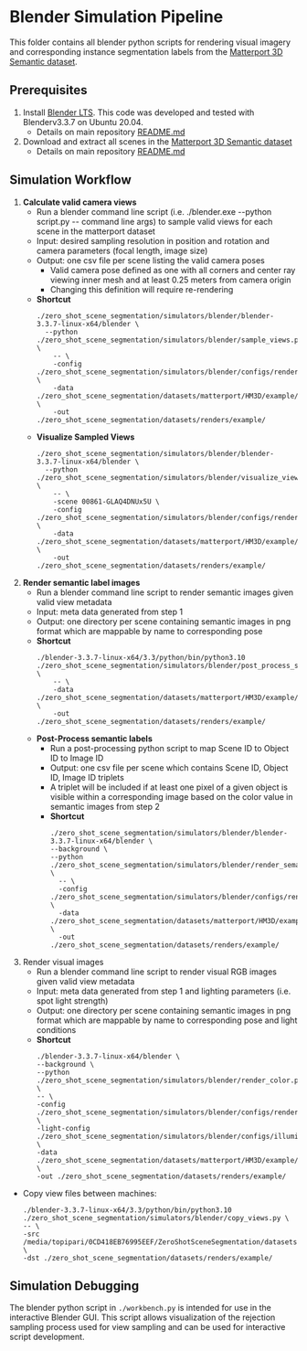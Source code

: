 # Blender Simulation Pipeline


This folder contains all blender python scripts for rendering visual imagery and corresponding instance segmentation labels from the [Matterport 3D Semantic dataset](https://aihabitat.org/datasets/hm3d-semantics/).

## Prerequisites

1. Install [Blender LTS](https://www.blender.org/download/releases/3-3/). This code was developed and tested with Blenderv3.3.7 on Ubuntu 20.04.
    - Details on main repository [README.md](https://github.com/opipari/ZeroShotSceneSegmentation/blob/main/README.md#blender)
2. Download and extract all scenes in the [Matterport 3D Semantic dataset](https://aihabitat.org/datasets/hm3d-semantics/)
    - Details on main repository [README.md](https://github.com/opipari/ZeroShotSceneSegmentation/tree/main#habitat-matterport-3d-semantic-dataset)


## Simulation Workflow

1. **Calculate valid camera views**
    - Run a blender command line script (i.e. ./blender.exe --python script.py -- command line args) to sample valid views for each scene in the matterport dataset
    - Input: desired sampling resolution in position and rotation and camera parameters (focal length, image size)
    - Output: one csv file per scene listing the valid camera poses
        - Valid camera pose defined as one with all corners and center ray viewing inner mesh and at least 0.25 meters from camera origin
        - Changing this definition will require re-rendering
    - **Shortcut**
        ```
        ./zero_shot_scene_segmentation/simulators/blender/blender-3.3.7-linux-x64/blender \
          --python ./zero_shot_scene_segmentation/simulators/blender/sample_views.py \
            -- \
            -config ./zero_shot_scene_segmentation/simulators/blender/configs/render_config.ini \
            -data ./zero_shot_scene_segmentation/datasets/matterport/HM3D/example/ \
            -out ./zero_shot_scene_segmentation/datasets/renders/example/
      ```
    - **Visualize Sampled Views**
      ```
      ./zero_shot_scene_segmentation/simulators/blender/blender-3.3.7-linux-x64/blender \
        --python ./zero_shot_scene_segmentation/simulators/blender/visualize_views.py \
          -- \
          -scene 00861-GLAQ4DNUx5U \
          -config ./zero_shot_scene_segmentation/simulators/blender/configs/render_config.ini \
          -data ./zero_shot_scene_segmentation/datasets/matterport/HM3D/example/ \
          -out ./zero_shot_scene_segmentation/datasets/renders/example/
      ```
2. **Render semantic label images**
    - Run a blender command line script to render semantic images given valid view metadata
    - Input: meta data generated from step 1
    - Output: one directory per scene containing semantic images in png format which are mappable by name to corresponding pose
    - **Shortcut**
        ```
        ./blender-3.3.7-linux-x64/3.3/python/bin/python3.10 ./zero_shot_scene_segmentation/simulators/blender/post_process_semantics.py \
            -- \
            -data ./zero_shot_scene_segmentation/datasets/matterport/HM3D/example/ \
            -out ./zero_shot_scene_segmentation/datasets/renders/example/ 
        ```
    - **Post-Process semantic labels**
        - Run a post-processing python script to map Scene ID to Object ID to Image ID
        - Output: one csv file per scene which contains Scene ID, Object ID, Image ID triplets
        - A triplet will be included if at least one pixel of a given object is visible within a corresponding image based on the color value in semantic images from step 2
        - **Shortcut**
            ```
            ./zero_shot_scene_segmentation/simulators/blender/blender-3.3.7-linux-x64/blender \
            --background \
            --python ./zero_shot_scene_segmentation/simulators/blender/render_semantics.py \
              -- \
              -config ./zero_shot_scene_segmentation/simulators/blender/configs/render_config.ini \
              -data ./zero_shot_scene_segmentation/datasets/matterport/HM3D/example/ \
              -out ./zero_shot_scene_segmentation/datasets/renders/example/ 
            ```
4. Render visual images
    - Run a blender command line script to render visual RGB images given valid view metadata
    - Input: meta data generated from step 1 and lighting parameters (i.e. spot light strength)
    - Output: one directory per scene containing semantic images in png format which are mappable by name to corresponding pose and light conditions
    - **Shortcut**
        ````
        ./blender-3.3.7-linux-x64/blender \
        --background \
        --python ./zero_shot_scene_segmentation/simulators/blender/render_color.py \
        -- \
        -config ./zero_shot_scene_segmentation/simulators/blender/configs/render_config.ini \
        -light-config ./zero_shot_scene_segmentation/simulators/blender/configs/illumination_0000000000_config.ini \
        -data ./zero_shot_scene_segmentation/datasets/matterport/HM3D/example/ \
        -out ./zero_shot_scene_segmentation/datasets/renders/example/
        ````


- Copy view files between machines:
    ```
    ./blender-3.3.7-linux-x64/3.3/python/bin/python3.10 ./zero_shot_scene_segmentation/simulators/blender/copy_views.py \
    -- \
    -src /media/topipari/0CD418EB76995EEF/ZeroShotSceneSegmentation/datasets/renders/example/ \
    -dst ./zero_shot_scene_segmentation/datasets/renders/example/
    ```

## Simulation Debugging

The blender python script in `./workbench.py` is intended for use in the interactive Blender GUI. This script allows visualization of the rejection sampling process used for view sampling and can be used for interactive script development.


